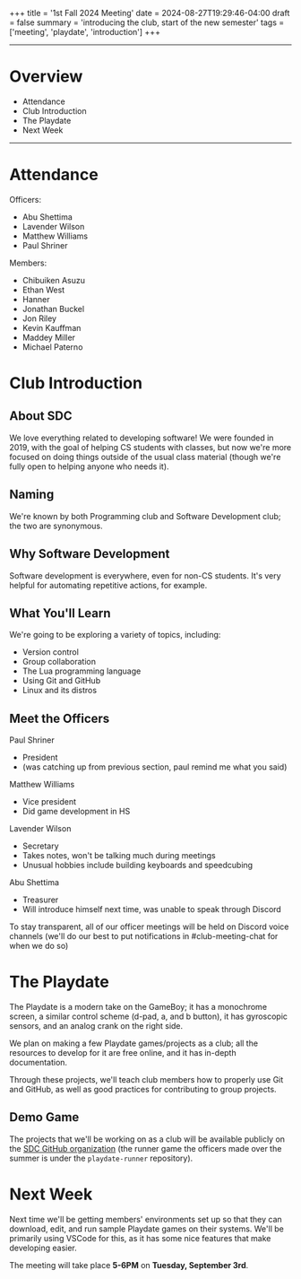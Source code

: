 +++
title = '1st Fall 2024 Meeting'
date = 2024-08-27T19:29:46-04:00
draft = false
summary = 'introducing the club, start of the new semester'
tags = ['meeting', 'playdate', 'introduction']
+++

***
# Overview
- Attendance
- Club Introduction
- The Playdate
- Next Week
***
# Attendance
Officers:
- Abu Shettima
- Lavender Wilson
- Matthew Williams
- Paul Shriner  

Members: 
- Chibuiken Asuzu
- Ethan West
- Hanner
- Jonathan Buckel
- Jon Riley
- Kevin Kauffman
- Maddey Miller
- Michael Paterno
# Club Introduction
## About SDC
We love everything related to developing software! We were founded in 2019, with the goal of helping CS students with classes, but now we're more focused on doing things outside of the usual class material (though we're fully open to helping anyone who needs it).
## Naming
We're known by both Programming club and Software Development club; the two are synonymous. 
## Why Software Development
Software development is everywhere, even for non-CS students. It's very helpful for automating repetitive actions, for example.
## What You'll Learn
We're going to be exploring a variety of topics, including:
- Version control
- Group collaboration
- The Lua programming language
- Using Git and GitHub
- Linux and its distros
## Meet the Officers
Paul Shriner
- President
- (was catching up from previous section, paul remind me what you said)

Matthew Williams
- Vice president
- Did game development in HS

Lavender Wilson
- Secretary
- Takes notes, won't be talking much during meetings
- Unusual hobbies include building keyboards and speedcubing

Abu Shettima
- Treasurer
- Will introduce himself next time, was unable to speak through Discord

To stay transparent, all of our officer meetings will be held on Discord voice channels (we'll do our best to put notifications in \#club-meeting-chat for when we do so)
# The Playdate
The Playdate is a modern take on the GameBoy; it has a monochrome screen, a similar control scheme (d-pad, a, and b button), it has gyroscopic sensors, and an analog crank on the right side. 

We plan on making a few Playdate games/projects as a club; all the resources to develop for it are free online, and it has in-depth documentation. 

Through these projects, we'll teach club members how to properly use Git and GitHub, as well as good practices for contributing to group projects. 
## Demo Game
The projects that we'll be working on as a club will be available publicly on the [SDC GitHub organization](https://github.com/pwsdc) (the runner game the officers made over the summer is under the `playdate-runner` repository). 
# Next Week
Next time we'll be getting members' environments set up so that they can download, edit, and run sample Playdate games on their systems. We'll be primarily using VSCode for this, as it has some nice features that make developing easier. 

The meeting will take place **5-6PM** on **Tuesday, September 3rd**.